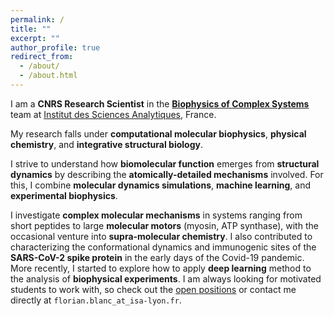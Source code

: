 ```yaml
---
permalink: /
title: ""
excerpt: ""
author_profile: true
redirect_from: 
  - /about/
  - /about.html
---
```


I am a **CNRS Research Scientist** in the [**Biophysics of Complex Systems**](http://nmrbiolchem.univ-lyon1.fr/) team at [Institut des Sciences Analytiques](https://www.isa-lyon.fr/), France. 


My research falls under **computational molecular biophysics**, **physical chemistry**, and **integrative structural biology**.

I strive to understand how **biomolecular function** emerges from **structural dynamics** by describing the **atomically-detailed mechanisms** involved. 
For this, I combine **molecular dynamics simulations**, **machine learning**, and **experimental biophysics**. 

I investigate **complex molecular mechanisms** in systems ranging from short peptides to large **molecular motors** (myosin, ATP synthase), with the occasional venture into **supra-molecular chemistry**. I also contributed to characterizing the conformational dynamics and 
immunogenic sites of the **SARS-CoV-2 spike protein** in the early days of the Covid-19 pandemic. More recently, I started to explore how to apply **deep learning** method to the analysis of **biophysical experiments**. 
I am always looking for motivated students to work with,
so check out the [open positions](/open-positions/) or contact me directly at `florian.blanc_at_isa-lyon.fr`.






